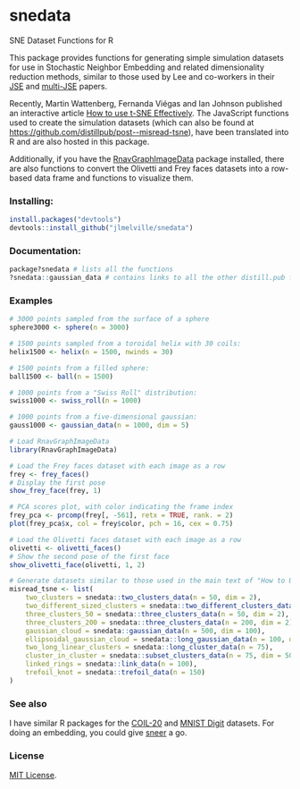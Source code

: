 # snedata
SNE Dataset Functions for R

This package provides functions for generating simple simulation datasets 
for use in Stochastic Neighbor Embedding and related dimensionality reduction
methods, similar to those used by Lee and co-workers in their 
[JSE](http://dx.doi.org/10.1016/j.neucom.2012.12.036) and [multi-JSE](http://dx.doi.org/10.1016/j.neucom.2014.12.095) papers.

Recently, Martin Wattenberg, Fernanda Viégas and Ian Johnson published an 
interactive article [How to use t-SNE Effectively](http://distill.pub/2016/misread-tsne/).
The JavaScript functions used to create the simulation datasets
(which can also be found at https://github.com/distillpub/post--misread-tsne),
have been translated into R and are also hosted in this package.

Additionally, if you have the [RnavGraphImageData](https://cran.r-project.org/web/packages/RnavGraphImageData/index.html)
package installed, there are also functions to convert the Olivetti and Frey 
faces datasets into a row-based data frame and functions to visualize them.

### Installing:
```R
install.packages("devtools")
devtools::install_github("jlmelville/snedata")
```

### Documentation:
```R
package?snedata # lists all the functions
?snedata::gaussian_data # contains links to all the other distill.pub functions
```

### Examples
```R
# 3000 points sampled from the surface of a sphere
sphere3000 <- sphere(n = 3000)

# 1500 points sampled from a toroidal helix with 30 coils:
helix1500 <- helix(n = 1500, nwinds = 30)

# 1500 points from a filled sphere:
ball1500 <- ball(n = 1500)

# 1000 points from a "Swiss Roll" distribution:
swiss1000 <- swiss_roll(n = 1000)

# 1000 points from a five-dimensional gaussian:
gauss1000 <- gaussian_data(n = 1000, dim = 5)

# Load RnavGraphImageData
library(RnavGraphImageData)

# Load the Frey faces dataset with each image as a row
frey <- frey_faces()
# Display the first pose
show_frey_face(frey, 1)

# PCA scores plot, with color indicating the frame index
frey_pca <- prcomp(frey[, -561], retx = TRUE, rank. = 2)
plot(frey_pca$x, col = frey$color, pch = 16, cex = 0.75)

# Load the Olivetti faces dataset with each image as a row
olivetti <- olivetti_faces()
# Show the second pose of the first face
show_olivetti_face(olivetti, 1, 2)

# Generate datasets similar to those used in the main text of "How to Use t-SNE Effectively"
misread_tsne <- list(
	two_clusters = snedata::two_clusters_data(n = 50, dim = 2),
	two_different_sized_clusters = snedata::two_different_clusters_data(n = 75, dim = 2),
	three_clusters_50 = snedata::three_clusters_data(n = 50, dim = 2),
	three_clusters_200 = snedata::three_clusters_data(n = 200, dim = 2),
	gaussian_cloud = snedata::gaussian_data(n = 500, dim = 100),
	ellipsoidal_gaussian_cloud = snedata::long_gaussian_data(n = 100, dim = 50),
	two_long_linear_clusters = snedata::long_cluster_data(n = 75),
	cluster_in_cluster = snedata::subset_clusters_data(n = 75, dim = 50),
	linked_rings = snedata::link_data(n = 100),
	trefoil_knot = snedata::trefoil_data(n = 150)
)
```

### See also
I have similar R packages for the 
[COIL-20](https://github.com/jlmelville/coil20) and 
[MNIST Digit](https://github.com/jlmelville/mnist) datasets.
For doing an embedding, you could give 
[sneer](https://github.com/jlmelville/sneer) a go.

### License
[MIT License](http://opensource.org/licenses/MIT).
